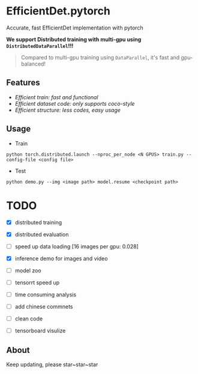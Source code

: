 # EfficientDet.pytorch
Accurate, fast EfficientDet implementation with pytorch


**We support Distributed training with multi-gpu using `DistributedDataParallel`!!!**

> Compared to multi-gpu training using `DataParallel`, it's fast and gpu-balanced!

## Features

- *Efficient train: fast and functional*
- *Efficient dataset code: only supports coco-style*
- *Efficient structure: less codes, easy usage*


## Usage

- Train

`python torch.distributed.launch --nproc_per_node <N GPUS> train.py --config-file <config file>`

- Test

`python demo.py --img <image path> model.resume <checkpoint path>`


# TODO

- [x] distributed training
- [x] distributed evaluation
- [ ] speed up data loading [16 images per gpu: 0.028]
- [x] inference demo for images and video
- [ ] model zoo
- [ ] tensorrt speed up
- [ ] time consuming analysis
- [ ] add chinese commnets
- [ ] clean code
- [ ] tensorboard visulize



## About

Keep updating, please star~star~star